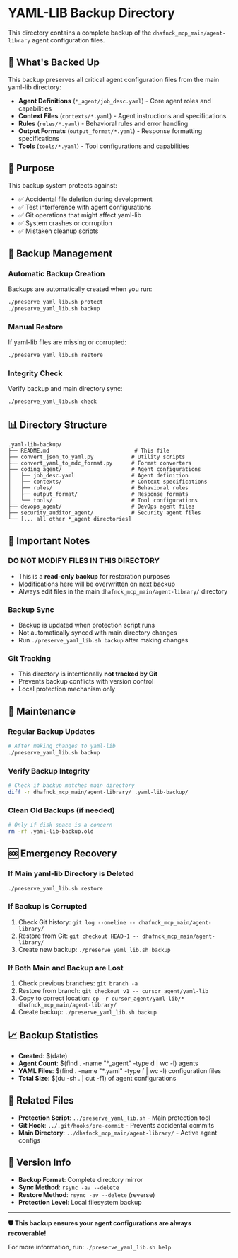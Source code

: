 # YAML-LIB Backup Directory

This directory contains a complete backup of the `dhafnck_mcp_main/agent-library` agent configuration files.

## 📁 What's Backed Up

This backup preserves all critical agent configuration files from the main yaml-lib directory:

- **Agent Definitions** (`*_agent/job_desc.yaml`) - Core agent roles and capabilities
- **Context Files** (`contexts/*.yaml`) - Agent instructions and specifications  
- **Rules** (`rules/*.yaml`) - Behavioral rules and error handling
- **Output Formats** (`output_format/*.yaml`) - Response formatting specifications
- **Tools** (`tools/*.yaml`) - Tool configurations and capabilities

## 🎯 Purpose

This backup system protects against:
- ✅ Accidental file deletion during development
- ✅ Test interference with agent configurations
- ✅ Git operations that might affect yaml-lib
- ✅ System crashes or corruption
- ✅ Mistaken cleanup scripts

## 🔄 Backup Management

### Automatic Backup Creation
Backups are automatically created when you run:
```bash
./preserve_yaml_lib.sh protect
./preserve_yaml_lib.sh backup
```

### Manual Restore
If yaml-lib files are missing or corrupted:
```bash
./preserve_yaml_lib.sh restore
```

### Integrity Check
Verify backup and main directory sync:
```bash
./preserve_yaml_lib.sh check
```

## 📊 Directory Structure

```
.yaml-lib-backup/
├── README.md                           # This file
├── convert_json_to_yaml.py            # Utility scripts
├── convert_yaml_to_mdc_format.py      # Format converters
├── coding_agent/                      # Agent configurations
│   ├── job_desc.yaml                  # Agent definition
│   ├── contexts/                      # Context specifications
│   ├── rules/                         # Behavioral rules
│   ├── output_format/                 # Response formats
│   └── tools/                         # Tool configurations
├── devops_agent/                      # DevOps agent files
├── security_auditor_agent/            # Security agent files
└── [... all other *_agent directories]
```

## 🚨 Important Notes

### **DO NOT MODIFY FILES IN THIS DIRECTORY**
- This is a **read-only backup** for restoration purposes
- Modifications here will be overwritten on next backup
- Always edit files in the main `dhafnck_mcp_main/agent-library/` directory

### **Backup Sync**
- Backup is updated when protection script runs
- Not automatically synced with main directory changes
- Run `./preserve_yaml_lib.sh backup` after making changes

### **Git Tracking**
- This directory is intentionally **not tracked by Git**
- Prevents backup conflicts with version control
- Local protection mechanism only

## 🔧 Maintenance

### Regular Backup Updates
```bash
# After making changes to yaml-lib
./preserve_yaml_lib.sh backup
```

### Verify Backup Integrity
```bash
# Check if backup matches main directory
diff -r dhafnck_mcp_main/agent-library/ .yaml-lib-backup/
```

### Clean Old Backups (if needed)
```bash
# Only if disk space is a concern
rm -rf .yaml-lib-backup.old
```

## 🆘 Emergency Recovery

### If Main yaml-lib Directory is Deleted
```bash
./preserve_yaml_lib.sh restore
```

### If Backup is Corrupted
1. Check Git history: `git log --oneline -- dhafnck_mcp_main/agent-library/`
2. Restore from Git: `git checkout HEAD~1 -- dhafnck_mcp_main/agent-library/`
3. Create new backup: `./preserve_yaml_lib.sh backup`

### If Both Main and Backup are Lost
1. Check previous branches: `git branch -a`
2. Restore from branch: `git checkout v1 -- cursor_agent/yaml-lib`
3. Copy to correct location: `cp -r cursor_agent/yaml-lib/* dhafnck_mcp_main/agent-library/`
4. Create backup: `./preserve_yaml_lib.sh backup`

## 📈 Backup Statistics

- **Created**: $(date)
- **Agent Count**: $(find . -name "*_agent" -type d | wc -l) agents
- **YAML Files**: $(find . -name "*.yaml" -type f | wc -l) configuration files
- **Total Size**: $(du -sh . | cut -f1) of agent configurations

## 🔗 Related Files

- **Protection Script**: `../preserve_yaml_lib.sh` - Main protection tool
- **Git Hook**: `../.git/hooks/pre-commit` - Prevents accidental commits
- **Main Directory**: `../dhafnck_mcp_main/agent-library/` - Active agent configs

## 📝 Version Info

- **Backup Format**: Complete directory mirror
- **Sync Method**: `rsync -av --delete`
- **Restore Method**: `rsync -av --delete` (reverse)
- **Protection Level**: Local filesystem backup

---

**🛡️ This backup ensures your agent configurations are always recoverable!**

For more information, run: `./preserve_yaml_lib.sh help`
